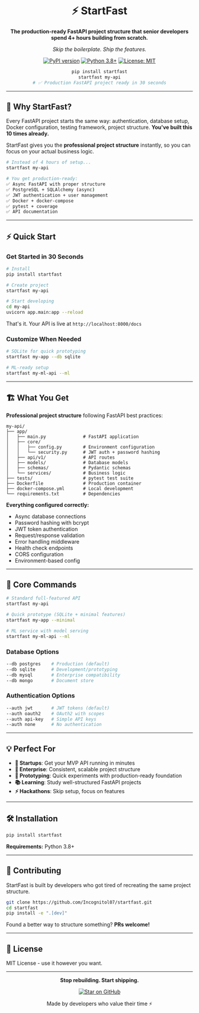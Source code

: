 <div align="center">

# ⚡ StartFast

**The production-ready FastAPI project structure that senior developers spend 4+ hours building from scratch.**

*Skip the boilerplate. Ship the features.*

[![PyPI version](https://badge.fury.io/py/startfast.svg)](https://badge.fury.io/py/startfast)
[![Python 3.8+](https://img.shields.io/badge/python-3.8+-blue.svg)](https://www.python.org/downloads/)
[![License: MIT](https://img.shields.io/badge/License-MIT-yellow.svg)](https://opensource.org/licenses/MIT)

```bash
pip install startfast
startfast my-api
# ✅ Production FastAPI project ready in 30 seconds
```

</div>

---

## 🎯 Why StartFast?

Every FastAPI project starts the same way: authentication, database setup, Docker configuration, testing framework, project structure. **You've built this 10 times already.**

StartFast gives you the **professional project structure** instantly, so you can focus on your actual business logic.

```bash
# Instead of 4 hours of setup...
startfast my-api

# You get production-ready:
✅ Async FastAPI with proper structure
✅ PostgreSQL + SQLAlchemy (async)  
✅ JWT authentication + user management
✅ Docker + docker-compose
✅ pytest + coverage
✅ API documentation
```

---

## ⚡ Quick Start

### Get Started in 30 Seconds

```bash
# Install
pip install startfast

# Create project
startfast my-api

# Start developing
cd my-api
uvicorn app.main:app --reload
```

That's it. Your API is live at `http://localhost:8000/docs`

### Customize When Needed

```bash
# SQLite for quick prototyping
startfast my-app --db sqlite

# ML-ready setup
startfast my-ml-api --ml

```

---

## 🏗️ What You Get

**Professional project structure** following FastAPI best practices:

```plaintext
my-api/
├── app/
│   ├── main.py              # FastAPI application
│   ├── core/
│   │   ├── config.py        # Environment configuration
│   │   └── security.py      # JWT auth + password hashing
│   ├── api/v1/              # API routes
│   ├── models/              # Database models  
│   ├── schemas/             # Pydantic schemas
│   └── services/            # Business logic
├── tests/                   # pytest test suite
├── Dockerfile               # Production container
├── docker-compose.yml       # Local development
└── requirements.txt         # Dependencies
```

**Everything configured correctly:**
- Async database connections
- Password hashing with bcrypt
- JWT token authentication
- Request/response validation
- Error handling middleware
- Health check endpoints
- CORS configuration
- Environment-based config

---

## 🚀 Core Commands

```bash
# Standard full-featured API
startfast my-api

# Quick prototype (SQLite + minimal features)
startfast my-app --minimal

# ML service with model serving
startfast my-ml-api --ml

```

### Database Options

```bash
--db postgres    # Production (default)
--db sqlite      # Development/prototyping  
--db mysql       # Enterprise compatibility
--db mongo       # Document store
```

### Authentication Options

```bash
--auth jwt       # JWT tokens (default)
--auth oauth2    # OAuth2 with scopes
--auth api-key   # Simple API keys
--auth none      # No authentication
```

---

## 💡 Perfect For

- **🚀 Startups**: Get your MVP API running in minutes
- **🏢 Enterprise**: Consistent, scalable project structure
- **🧪 Prototyping**: Quick experiments with production-ready foundation
- **📚 Learning**: Study well-structured FastAPI projects
- **⚡ Hackathons**: Skip setup, focus on features

---

## 🛠️ Installation

```bash
pip install startfast
```

**Requirements:** Python 3.8+

---

## 🤝 Contributing

StartFast is built by developers who got tired of recreating the same project structure.

```bash
git clone https://github.com/Incognitol07/startfast.git
cd startfast
pip install -e ".[dev]"
```

Found a better way to structure something? **PRs welcome!**

---

## 📄 License

MIT License - use it however you want.

---

<div align="center">

**Stop rebuilding. Start shipping.**

[![Star on GitHub](https://img.shields.io/github/stars/Incognitol07/startfast?style=social)](https://github.com/Incognitol07/startfast)

Made by developers who value their time ⚡

</div>
